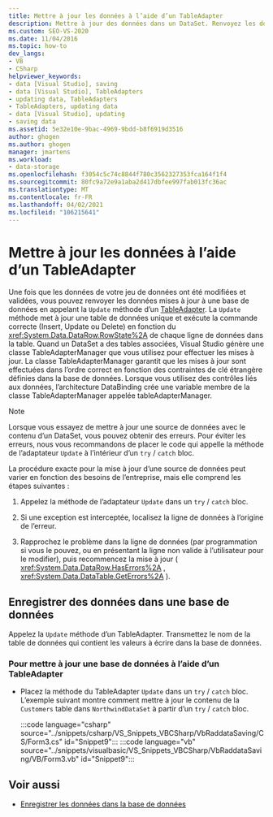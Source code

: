 ```yaml
---
title: Mettre à jour les données à l’aide d’un TableAdapter
description: Mettre à jour des données dans un DataSet. Renvoyez les données à la base de données en appelant la méthode Update d’un TableAdapter.
ms.custom: SEO-VS-2020
ms.date: 11/04/2016
ms.topic: how-to
dev_langs:
- VB
- CSharp
helpviewer_keywords:
- data [Visual Studio], saving
- data [Visual Studio], TableAdapters
- updating data, TableAdapters
- TableAdapters, updating data
- data [Visual Studio], updating
- saving data
ms.assetid: 5e32e10e-9bac-4969-9bdd-b8f6919d3516
author: ghogen
ms.author: ghogen
manager: jmartens
ms.workload:
- data-storage
ms.openlocfilehash: f3054c5c74c8844f780c3562327353fca164f1f4
ms.sourcegitcommit: 80fc9a72e9a1aba2d417dbfee997fab013fc36ac
ms.translationtype: MT
ms.contentlocale: fr-FR
ms.lasthandoff: 04/02/2021
ms.locfileid: "106215641"
---
```

# <a name="update-data-by-using-a-tableadapter"></a>Mettre à jour les données à l’aide d’un TableAdapter

Une fois que les données de votre jeu de données ont été modifiées et validées, vous pouvez renvoyer les données mises à jour à une base de données en appelant la `Update` méthode d’un [TableAdapter](../data-tools/create-and-configure-tableadapters.md). La `Update` méthode met à jour une table de données unique et exécute la commande correcte (Insert, Update ou Delete) en fonction du <xref:System.Data.DataRow.RowState%2A> de chaque ligne de données dans la table. Quand un DataSet a des tables associées, Visual Studio génère une classe TableAdapterManager que vous utilisez pour effectuer les mises à jour. La classe TableAdapterManager garantit que les mises à jour sont effectuées dans l’ordre correct en fonction des contraintes de clé étrangère définies dans la base de données. Lorsque vous utilisez des contrôles liés aux données, l’architecture DataBinding crée une variable membre de la classe TableAdapterManager appelée tableAdapterManager.

> [!NOTE]
> Lorsque vous essayez de mettre à jour une source de données avec le contenu d’un DataSet, vous pouvez obtenir des erreurs. Pour éviter les erreurs, nous vous recommandons de placer le code qui appelle la méthode de l’adaptateur `Update` à l’intérieur d’un `try` / `catch` bloc.

La procédure exacte pour la mise à jour d’une source de données peut varier en fonction des besoins de l’entreprise, mais elle comprend les étapes suivantes :

1. Appelez la méthode de l’adaptateur `Update` dans un `try` / `catch` bloc.

2. Si une exception est interceptée, localisez la ligne de données à l’origine de l’erreur.

3. Rapprochez le problème dans la ligne de données (par programmation si vous le pouvez, ou en présentant la ligne non valide à l’utilisateur pour le modifier), puis recommencez la mise à jour ( <xref:System.Data.DataRow.HasErrors%2A> , <xref:System.Data.DataTable.GetErrors%2A> ).

## <a name="save-data-to-a-database"></a>Enregistrer des données dans une base de données

Appelez la `Update` méthode d’un TableAdapter. Transmettez le nom de la table de données qui contient les valeurs à écrire dans la base de données.

### <a name="to-update-a-database-by-using-a-tableadapter"></a>Pour mettre à jour une base de données à l’aide d’un TableAdapter

- Placez la méthode du TableAdapter `Update` dans un `try` / `catch` bloc. L’exemple suivant montre comment mettre à jour le contenu de la `Customers` table dans `NorthwindDataSet` à partir d’un `try` / `catch` bloc.

     :::code language="csharp" source="../snippets/csharp/VS_Snippets_VBCSharp/VbRaddataSaving/CS/Form3.cs" id="Snippet9":::
     :::code language="vb" source="../snippets/visualbasic/VS_Snippets_VBCSharp/VbRaddataSaving/VB/Form3.vb" id="Snippet9":::

## <a name="see-also"></a>Voir aussi

- [Enregistrer les données dans la base de données](../data-tools/save-data-back-to-the-database.md)
